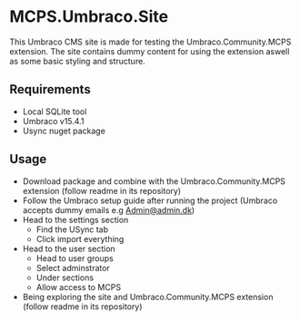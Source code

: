 # MCPS.Umbraco.Site

This Umbraco CMS site is made for testing the Umbraco.Community.MCPS extension. The site contains dummy content for using the extension aswell as some basic styling and structure.

## Requirements
- Local SQLite tool
- Umbraco v15.4.1
- Usync nuget package

## Usage
- Download package and combine with the Umbraco.Community.MCPS extension (follow readme in its repository)
- Follow the Umbraco setup guide after running the project (Umbraco accepts dummy emails e.g Admin@admin.dk)
- Head to the settings section
    - Find the USync tab
    - Click import everything
- Head to the user section
    - Head to user groups
    - Select adminstrator
    - Under sections
    - Allow access to MCPS
- Being exploring the site and Umbraco.Community.MCPS extension (follow readme in its repository)
